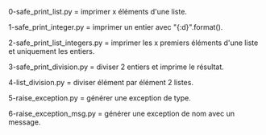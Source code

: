 0-safe_print_list.py = imprimer x éléments d'une liste.

1-safe_print_integer.py = imprimer un entier avec "{:d}".format().

2-safe_print_list_integers.py = imprimer les x premiers éléments d'une liste et uniquement les entiers.

3-safe_print_division.py = diviser 2 entiers et imprime le résultat.

4-list_division.py = diviser élément par élément 2 listes.

5-raise_exception.py = générer une exception de type.

6-raise_exception_msg.py = générer une exception de nom avec un message.
